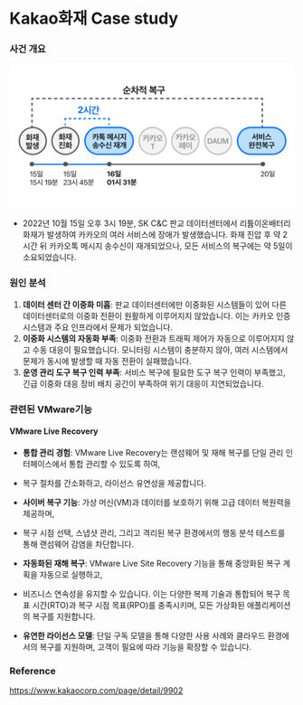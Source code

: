 # Kakao화재 Case study

### 사건 개요

![img.png](images/kakao_seq.png)

- 2022년 10월 15일 오후 3시 19분, SK C&C 판교 데이터센터에서 리튬이온배터리 화재가 발생하여 카카오의 여러 서비스에 장애가 발생했습니다. 화재 진압 후 약 2시간 뒤 카카오톡 메시지 송수신이 재개되었으나, 모든 서비스의 복구에는 약 5일이 소요되었습니다.

### 원인 분석

1. **데이터 센터 간 이중화 미흡**: 판교 데이터센터에만 이중화된 시스템들이 있어 다른 데이터센터로의 이중화 전환이 원활하게 이루어지지 않았습니다. 이는 카카오 인증 시스템과 주요 인프라에서 문제가 되었습니다.
2. **이중화 시스템의 자동화 부족**: 이중화 전환과 트래픽 제어가 자동으로 이루어지지 않고 수동 대응이 필요했습니다. 모니터링 시스템이 충분하지 않아, 여러 시스템에서 문제가 동시에 발생할 때 자동 전환이 실패했습니다.
3. **운영 관리 도구 복구 인력 부족**: 서비스 복구에 필요한 도구 복구 인력이 부족했고, 긴급 이중화 대응 장비 배치 공간이 부족하여 위기 대응이 지연되었습니다.

### 관련된 VMware기능
#### VMware Live Recovery
- **통합 관리 경험**: VMware Live Recovery는 랜섬웨어 및 재해 복구를 단일 관리 인터페이스에서 통합 관리할 수 있도록 하여, 
- 복구 절차를 간소화하고, 라이선스 유연성을 제공합니다.


- **사이버 복구 기능**: 가상 머신(VM)과 데이터를 보호하기 위해 고급 데이터 복원력을 제공하며, 
- 복구 시점 선택, 스냅샷 관리, 그리고 격리된 복구 환경에서의 행동 분석 테스트를 통해 랜섬웨어 감염을 차단합니다.


- **자동화된 재해 복구**: VMware Live Site Recovery 기능을 통해 중앙화된 복구 계획을 자동으로 실행하고, 
- 비즈니스 연속성을 유지할 수 있습니다. 이는 다양한 복제 기술과 통합되어 복구 목표 시간(RTO)과 복구 시점 목표(RPO)를 충족시키며, 모든 가상화된 애플리케이션의 복구를 지원합니다.


- **유연한 라이선스 모델**: 단일 구독 모델을 통해 다양한 사용 사례와 클라우드 환경에서의 복구를 지원하며, 고객이 필요에 따라 기능을 확장할 수 있습니다.
### Reference
https://www.kakaocorp.com/page/detail/9902

